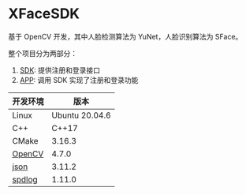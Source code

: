 <!--
 * @Description: 
 * @Date: 2023-05-06 04:33:27
 * @LastEditTime: 2023-05-06 12:26:19
 * @FilePath: /XFaceSDK/README.md
-->
# XFaceSDK

基于 OpenCV 开发，其中人脸检测算法为 YuNet，人脸识别算法为 SFace。

整个项目分为两部分：
1. [SDK](xfacesdk): 提供注册和登录接口
2. [APP](xfaceapp): 调用 SDK 实现了注册和登录功能


|   开发环境   |  版本         |
| ----------- | -----------   |
| Linux       | Ubuntu 20.04.6|
| C++         | C++17         |
| CMake       | 3.16.3        |
| [OpenCV](https://github.com/opencv/opencv/releases/)| 4.7.0 |
| [json](https://github.com/nlohmann/json) | 3.11.2 |
| [spdlog](https://github.com/gabime/spdlog) | 1.11.0 |
